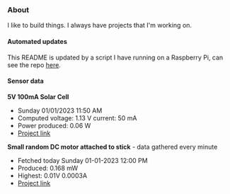 ### About
I like to build things. I always have projects that I'm working on.

#### Automated updates
This README is updated by a script I have running on a Raspberry Pi, can see the repo [here](https://github.com/jdc-cunningham/raspi-git-repo-updater).

#### Sensor data
**5V 100mA Solar Cell**
- Sunday 01/01/2023 11:50 AM
- Computed voltage: 1.13 V current: 50 mA
- Power produced: 0.06 W
- [Project link](https://github.com/jdc-cunningham/raspisolarplotter)

**Small random DC motor attached to stick** - data gathered every minute
- Fetched today Sunday 01-01-2023 12:00 PM
- Produced: 0.168 mW
- Highest: 0.01V 0.0003A
- [Project link](https://github.com/jdc-cunningham/turbine-raspi)